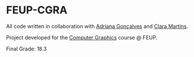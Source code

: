 # FEUP-CGRA
All code written in collaboration with [Adriana Gonçalves](https://github.com/adrianacscg) and [Clara Martins](https://github.com/LeKinaSa).

Project developed for the [Computer Graphics](https://sigarra.up.pt/feup/pt/ucurr_geral.ficha_uc_view?pv_ocorrencia_id=436438) course @ FEUP.

Final Grade: 18.3
